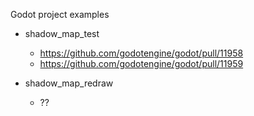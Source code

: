 Godot project examples

- shadow_map_test
  - https://github.com/godotengine/godot/pull/11958
  - https://github.com/godotengine/godot/pull/11959

- shadow_map_redraw
  - ??
